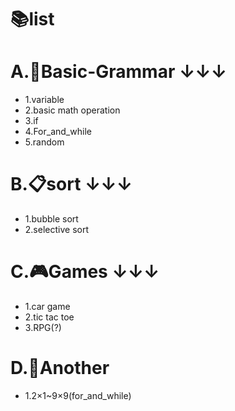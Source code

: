 # 📚list  
 
 # A.📕Basic-Grammar  ↓↓↓
   * 1.variable
   * 2.basic math operation
   * 3.if
   * 4.For_and_while
   * 5.random
  
  # B.📋sort  ↓↓↓
   * 1.bubble sort
   * 2.selective sort
  # C.🎮Games  ↓↓↓
   * 1.car game
   * 2.tic tac toe
   * 3.RPG(?)
  # D.💾Another
   * 1.2×1~9×9(for_and_while)
